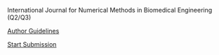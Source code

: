 International Journal for Numerical Methods in Biomedical Engineering (Q2/Q3)

[Author Guidelines](https://onlinelibrary.wiley.com/page/journal/20407947/homepage/forauthors.html)

[Start Submission](https://submission.wiley.com/submission/dashboard?siteName=CNM)
